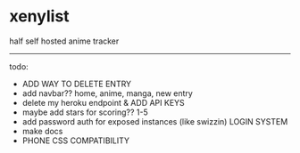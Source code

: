 # xenylist
half self hosted anime tracker

________________

todo:
- ADD WAY TO DELETE ENTRY
- add navbar?? home, anime, manga, new entry
- delete my heroku endpoint & ADD API KEYS 
- maybe add stars for scoring?? 1-5
- add password auth for exposed instances (like swizzin) LOGIN SYSTEM 
- make docs 
- PHONE CSS COMPATIBILITY
